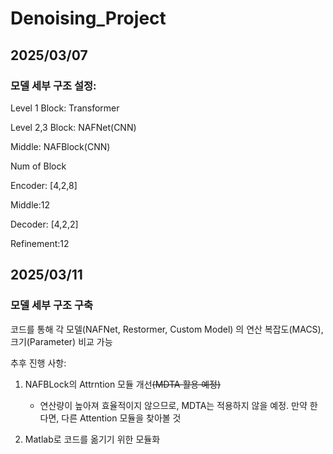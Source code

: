 # Denoising_Project

## 2025/03/07
### 모델 세부 구조 설정:
Level 1 Block: Transformer

Level 2,3 Block: NAFNet(CNN)

Middle: NAFBlock(CNN)


Num of Block

Encoder: [4,2,8]

Middle:12

Decoder: [4,2,2]

Refinement:12

## 2025/03/11
### 모델 세부 구조 구축

코드를 통해 각 모델(NAFNet, Restormer, Custom Model) 의 연산 복잡도(MACS), 크기(Parameter) 비교 가능

추후 진행 사항: 

1. NAFBLock의 Attrntion 모듈 개선~~(MDTA 활용 예정)~~

   - 연산량이 높아져 효율적이지 않으므로, MDTA는 적용하지 않을 예정. 만약 한다면, 다른 Attention 모듈을 찾아볼 것

2. Matlab로 코드를 옮기기 위한 모듈화


